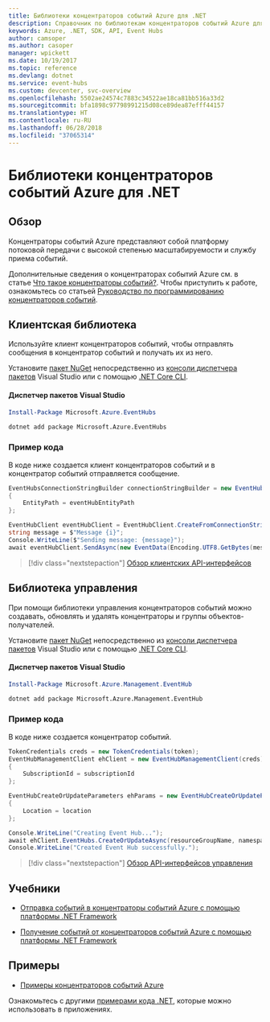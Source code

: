 ```yaml
---
title: Библиотеки концентраторов событий Azure для .NET
description: Справочник по библиотекам концентраторов событий Azure для .NET
keywords: Azure, .NET, SDK, API, Event Hubs
author: camsoper
ms.author: casoper
manager: wpickett
ms.date: 10/19/2017
ms.topic: reference
ms.devlang: dotnet
ms.service: event-hubs
ms.custom: devcenter, svc-overview
ms.openlocfilehash: 5502ae24574c7883c34522ae18ca81bb516a33d2
ms.sourcegitcommit: bfa1898c97798991215d08ce89dea87efff44157
ms.translationtype: HT
ms.contentlocale: ru-RU
ms.lasthandoff: 06/28/2018
ms.locfileid: "37065314"
---
```

# <a name="azure-event-hubs-libraries-for-net"></a>Библиотеки концентраторов событий Azure для .NET

## <a name="overview"></a>Обзор

Концентраторы событий Azure представляют собой платформу потоковой передачи с высокой степенью масштабируемости и службу приема событий.

Дополнительные сведения о концентраторах событий Azure см. в статье [Что такое концентраторы событий?](/azure/event-hubs/event-hubs-what-is-event-hubs).  Чтобы приступить к работе, ознакомьтесь со статьей [Руководство по программированию концентраторов событий](/azure/event-hubs/event-hubs-programming-guide).

## <a name="client-library"></a>Клиентская библиотека

Используйте клиент концентраторов событий, чтобы отправлять сообщения в концентратор событий и получать их из него.

Установите [пакет NuGet](https://www.nuget.org/packages/Microsoft.Azure.EventHubs) непосредственно из [консоли диспетчера пакетов][PackageManager] Visual Studio или с помощью [.NET Core CLI][DotNetCLI].

#### <a name="visual-studio-package-manager"></a>Диспетчер пакетов Visual Studio

```powershell
Install-Package Microsoft.Azure.EventHubs
```

```bash
dotnet add package Microsoft.Azure.EventHubs
```

### <a name="code-example"></a>Пример кода

В коде ниже создается клиент концентраторов событий и в концентратор событий отправляется сообщение.

```csharp
EventHubsConnectionStringBuilder connectionStringBuilder = new EventHubsConnectionStringBuilder(eventHubConnectionString)
{
    EntityPath = eventHubEntityPath
};

EventHubClient eventHubClient = EventHubClient.CreateFromConnectionString(connectionStringBuilder.ToString());
string message = $"Message {i}";
Console.WriteLine($"Sending message: {message}");
await eventHubClient.SendAsync(new EventData(Encoding.UTF8.GetBytes(message)));
```

> [!div class="nextstepaction"]
> [Обзор клиентских API-интерфейсов](/dotnet/api/overview/azure/eventhub/client)

## <a name="management-library"></a>Библиотека управления

При помощи библиотеки управления концентраторов событий можно создавать, обновлять и удалять концентраторы и группы объектов-получателей.

Установите [пакет NuGet](https://www.nuget.org/packages/Microsoft.Azure.Management.EventHub) непосредственно из [консоли диспетчера пакетов][PackageManager] Visual Studio или с помощью [.NET Core CLI][DotNetCLI].

#### <a name="visual-studio-package-manager"></a>Диспетчер пакетов Visual Studio

```powershell
Install-Package Microsoft.Azure.Management.EventHub
```

```bash
dotnet add package Microsoft.Azure.Management.EventHub
```

### <a name="code-example"></a>Пример кода

В коде ниже создается концентратор событий.

```csharp
TokenCredentials creds = new TokenCredentials(token);
EventHubManagementClient ehClient = new EventHubManagementClient(creds)
{
    SubscriptionId = subscriptionId
};

EventHubCreateOrUpdateParameters ehParams = new EventHubCreateOrUpdateParameters()
{
    Location = location
};

Console.WriteLine("Creating Event Hub...");
await ehClient.EventHubs.CreateOrUpdateAsync(resourceGroupName, namespaceName, EventHubName, ehParams);
Console.WriteLine("Created Event Hub successfully.");
```

> [!div class="nextstepaction"]
> [Обзор API-интерфейсов управления](/dotnet/api/overview/azure/eventhub/management)

## <a name="tutorials"></a>Учебники

* [Отправка событий в концентраторы событий Azure с помощью платформы .NET Framework](/azure/event-hubs/event-hubs-dotnet-framework-getstarted-send)

* [Получение событий от концентраторов событий Azure с помощью платформы .NET Framework](/azure/event-hubs/event-hubs-dotnet-framework-getstarted-receive-eph)

## <a name="samples"></a>Примеры

* [Примеры концентраторов событий Azure](https://github.com/Azure/azure-event-hubs/tree/master/samples)

Ознакомьтесь с другими [примерами кода .NET](https://azure.microsoft.com/resources/samples/?platform=dotnet), которые можно использовать в приложениях.

[PackageManager]: https://docs.microsoft.com/nuget/tools/package-manager-console
[DotNetCLI]: https://docs.microsoft.com/dotnet/core/tools/dotnet-add-package
